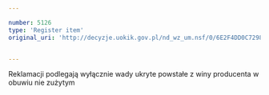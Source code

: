 ```yaml
---

number: 5126
type: 'Register item'
original_uri: 'http://decyzje.uokik.gov.pl/nd_wz_um.nsf/0/6E2F4DD0C72980E8C1257BBE0033FA0A?OpenDocument'


---
```


Reklamacji podlegają wyłącznie wady ukryte powstałe z winy producenta w obuwiu nie zużytym

